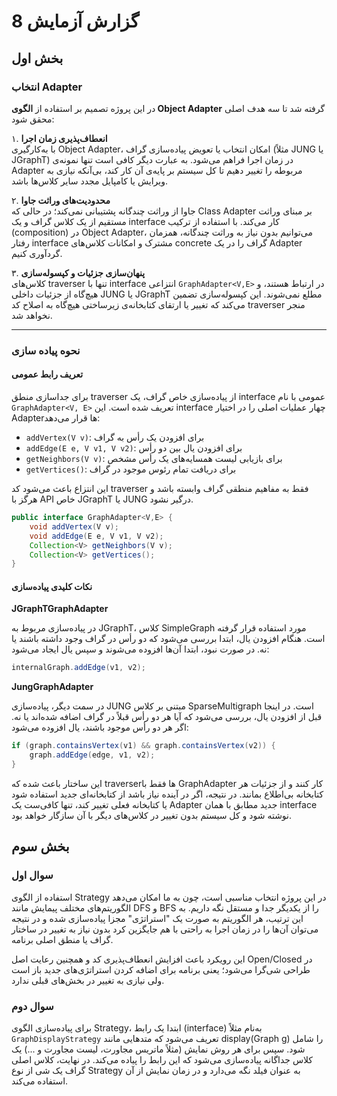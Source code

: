 # گزارش آزمایش 8 

## بخش اول

### انتخاب Adapter  
در این پروژه تصمیم بر استفاده از **الگوی Object Adapter** گرفته شد تا سه هدف اصلی محقق شود:

۱. **انعطاف‌پذیری زمان اجرا**  
با به‌کارگیری Object Adapter، امکان انتخاب یا تعویض پیاده‌سازی گراف (مثلاً JUNG یا JGraphT) در زمان اجرا فراهم می‌شود. به عبارت دیگر کافی است تنها نمونه‌ی Adapter مربوطه را تغییر دهیم تا کل سیستم بر پایه‌ی آن کار کند، بی‌آنکه نیازی به ویرایش یا کامپایل مجدد سایر کلاس‌ها باشد.

۲. **محدودیت‌های وراثت جاوا**  
جاوا از وراثت چندگانه پشتیبانی نمی‌کند؛ در حالی که Class Adapter بر مبنای وراثت مستقیم از یک کلاس گراف و یک interface کار می‌کند. با استفاده از ترکیب (composition) در Object Adapter، می‌توانیم بدون نیاز به وراثت چندگانه، همزمان رفتار interface مشترک و امکانات کلاس‌های concrete گراف را در یک Adapter گردآوری کنیم.

۳. **پنهان‌سازی جزئیات و کپسوله‌سازی**  
کلاس‌های traverser تنها با interface انتزاعی `GraphAdapter<V,E>` در ارتباط هستند، و هیچ‌گاه از جزئیات داخلی JUNG یا JGraphT مطلع نمی‌شوند. این کپسوله‌سازی تضمین می‌کند که تغییر یا ارتقای کتابخانه‌ی زیرساختی هیچ‌گاه به اصلاح کد traverser منجر نخواهد شد.

---

### نحوه پیاده سازی

#### تعریف رابط عمومی

برای جداسازی منطق traverser از پیاده‌سازی خاص گراف، یک interface عمومی با نام `GraphAdapter<V, E>` تعریف شده است. این interface چهار عملیات اصلی را در اختیار Adapterها قرار می‌دهد:

- `addVertex(V v)`: برای افزودن یک رأس به گراف  
- `addEdge(E e, V v1, V v2)`: برای افزودن یال بین دو رأس  
- `getNeighbors(V v)`: برای بازیابی لیست همسایه‌های یک رأس مشخص  
- `getVertices()`: برای دریافت تمام رئوس موجود در گراف  

این انتزاع باعث می‌شود کد traverser فقط به مفاهیم منطقی گراف وابسته باشد و هرگز با API خاص JGraphT یا JUNG درگیر نشود.

```java
public interface GraphAdapter<V,E> {
    void addVertex(V v);
    void addEdge(E e, V v1, V v2);
    Collection<V> getNeighbors(V v);
    Collection<V> getVertices();
}
```

#### نکات کلیدی پیاده‌سازی


**JGraphTGraphAdapter**  

در پیاده‌سازی مربوط به JGraphT، کلاس SimpleGraph مورد استفاده قرار گرفته است. هنگام افزودن یال، ابتدا بررسی می‌شود که دو رأس در گراف وجود داشته باشند یا نه. در صورت نبود، ابتدا آن‌ها افزوده می‌شوند و سپس یال ایجاد می‌شود:  

```java
internalGraph.addEdge(v1, v2);
```

**JungGraphAdapter**  

در سمت دیگر، پیاده‌سازی JUNG مبتنی بر کلاس SparseMultigraph است. در اینجا قبل از افزودن یال، بررسی می‌شود که آیا هر دو رأس قبلاً در گراف اضافه شده‌اند یا نه. اگر هر دو رأس موجود باشند، یال افزوده می‌شود:

```java
if (graph.containsVertex(v1) && graph.containsVertex(v2)) {
    graph.addEdge(edge, v1, v2);
}
```

این ساختار باعث شده که traverserها فقط با GraphAdapter کار کنند و از جزئیات هر کتابخانه بی‌اطلاع بمانند. در نتیجه، اگر در آینده نیاز باشد از کتابخانه‌ای جدید استفاده شود یا کتابخانه فعلی تغییر کند، تنها کافی‌ست یک Adapter جدید مطابق با همان interface نوشته شود و کل سیستم بدون تغییر در کلاس‌های دیگر با آن سازگار خواهد بود.



## بخش سوم

### سوال اول
استفاده از الگوی Strategy در این پروژه انتخاب مناسبی است، چون به ما امکان می‌دهد الگوریتم‌های مختلف پیمایش مانند DFS و BFS را از یکدیگر جدا و مستقل نگه داریم. به این ترتیب، هر الگوریتم به صورت یک "استراتژی" مجزا پیاده‌سازی شده و در نتیجه می‌توان آن‌ها را در زمان اجرا به راحتی با هم جایگزین کرد بدون نیاز به تغییر در ساختار گراف یا منطق اصلی برنامه.

این رویکرد باعث افزایش انعطاف‌پذیری کد و همچنین رعایت اصل Open/Closed در طراحی شی‌گرا می‌شود؛ یعنی برنامه برای اضافه کردن استراتژی‌های جدید باز است ولی نیازی به تغییر در بخش‌های قبلی ندارد.

### سوال دوم
برای پیاده‌سازی الگوی Strategy، ابتدا یک رابط (interface) به‌نام مثلاً ```GraphDisplayStrategy``` تعریف می‌شود که متدهایی مانند display(Graph g) را شامل شود. سپس برای هر روش نمایش (مثلاً ماتریس مجاورت، لیست مجاورت و ...) یک کلاس جداگانه پیاده‌سازی می‌شود که این رابط را پیاده می‌کند. در نهایت، کلاس اصلی گراف یک شی از نوع Strategy به عنوان فیلد نگه می‌دارد و در زمان نمایش از آن استفاده می‌کند.
